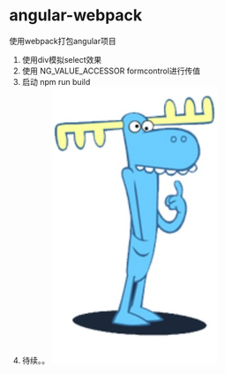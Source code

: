 # angular-webpack
使用webpack打包angular项目
1. 使用div模拟select效果
2. 使用 NG_VALUE_ACCESSOR formcontrol进行传值
3. 启动 npm run build
4. 待续。。
![](lu.png)

